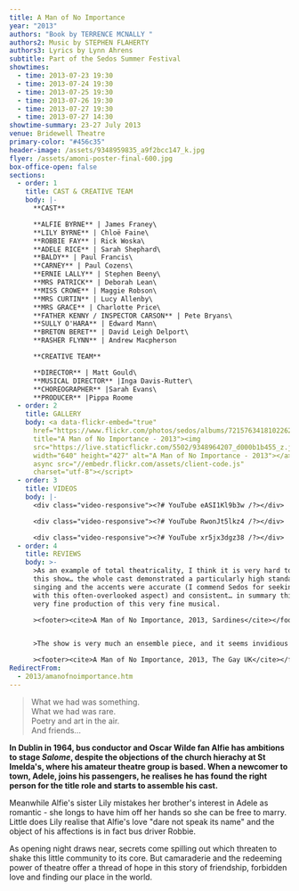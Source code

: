 ```yaml
---
title: A Man of No Importance
year: "2013"
authors: "Book by TERRENCE MCNALLY "
authors2: Music by STEPHEN FLAHERTY
authors3: Lyrics by Lynn Ahrens
subtitle: Part of the Sedos Summer Festival
showtimes:
  - time: 2013-07-23 19:30
  - time: 2013-07-24 19:30
  - time: 2013-07-25 19:30
  - time: 2013-07-26 19:30
  - time: 2013-07-27 19:30
  - time: 2013-07-27 14:30
showtime-summary: 23-27 July 2013
venue: Bridewell Theatre
primary-color: "#456c35"
header-image: /assets/9348959835_a9f2bcc147_k.jpg
flyer: /assets/amoni-poster-final-600.jpg
box-office-open: false
sections:
  - order: 1
    title: CAST & CREATIVE TEAM
    body: |-
      **CAST**

      **ALFIE BYRNE** | James Franey\
      **LILY BYRNE** | Chloë Faine\
      **ROBBIE FAY** | Rick Woska\
      **ADELE RICE** | Sarah Shephard\
      **BALDY** | Paul Francis\
      **CARNEY** | Paul Cozens\
      **ERNIE LALLY** | Stephen Beeny\
      **MRS PATRICK** | Deborah Lean\
      **MISS CROWE** | Maggie Robson\
      **MRS CURTIN** | Lucy Allenby\
      **MRS GRACE** | Charlotte Price\
      **FATHER KENNY / INSPECTOR CARSON** | Pete Bryans\
      **SULLY O'HARA** | Edward Mann\
      **BRETON BERET** | David Leigh Delport\
      **RASHER FLYNN** | Andrew Macpherson

      **CREATIVE TEAM**

      **DIRECTOR** | Matt Gould\
      **MUSICAL DIRECTOR** |Inga Davis-Rutter\
      **CHOREOGRAPHER** |Sarah Evans\
      **PRODUCER** |Pippa Roome
  - order: 2
    title: GALLERY
    body: <a data-flickr-embed="true"
      href="https://www.flickr.com/photos/sedos/albums/72157634181022629"
      title="A Man of No Importance - 2013"><img
      src="https://live.staticflickr.com/5502/9348964207_d000b1b455_z.jpg"
      width="640" height="427" alt="A Man of No Importance - 2013"></a><script
      async src="//embedr.flickr.com/assets/client-code.js"
      charset="utf-8"></script>
  - order: 3
    title: VIDEOS
    body: |-
      <div class="video-responsive"><?# YouTube eASI1Kl9b3w /?></div>

      <div class="video-responsive"><?# YouTube RwonJt5lkz4 /?></div>

      <div class="video-responsive"><?# YouTube xr5jx3dgz38 /?></div>
  - order: 4
    title: REVIEWS
    body: >-
      >As an example of total theatricality, I think it is very hard to better
      this show… the whole cast demonstrated a particularly high standard of
      singing and the accents were accurate (I commend Sedos for seeking help
      with this often-overlooked aspect) and consistent… in summary this was a
      very fine production of this very fine musical.

      ><footer><cite>A Man of No Importance, 2013, Sardines</cite></footer>


      >The show is very much an ensemble piece, and it seems invidious to single out single performances, when there really isn’t a weak link in the cast… Congratulations to all involved.

      ><footer><cite>A Man of No Importance, 2013, The Gay UK</cite></footer>
RedirectFrom:
  - 2013/amanofnoimportance.htm
---
```

> What we had was something.\
> What we had was rare.\
> Poetry and art in the air.\
> And friends…

**In Dublin in 1964, bus conductor and Oscar Wilde fan Alfie has ambitions to stage *Salome*, despite the objections of the church hierachy at St Imelda's, where his amateur theatre group is based. When a newcomer to town, Adele, joins his passengers, he realises he has found the right person for the title role and starts to assemble his cast.**

Meanwhile Alfie's sister Lily mistakes her brother's interest in Adele as romantic - she longs to have him off her hands so she can be free to marry. Little does Lily realise that Alfie's love "dare not speak its name" and the object of his affections is in fact bus driver Robbie.

As opening night draws near, secrets come spilling out which threaten to shake this little community to its core. But camaraderie and the redeeming power of theatre offer a thread of hope in this story of friendship, forbidden love and finding our place in the world.